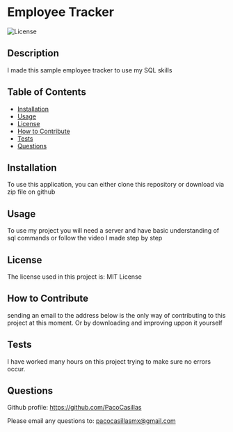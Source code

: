 # Employee Tracker

![License](https://img.shields.io/badge/license-MIT%20License-lightblue.svg)

## Description

I made this sample employee tracker to use my SQL skills

## Table of Contents

- [Installation](#installation)
- [Usage](#usage)
- [License](#license)
- [How to Contribute](#how-to-contribute)
- [Tests](#tests)
- [Questions](#questions)

## Installation

To use this application, you can either clone this repository or download via zip file on github

## Usage

To use my project you will need a server and have basic understanding of sql commands or follow the video I made step by step


## License

The license used in this project is: MIT License

## How to Contribute

sending an email to the address below is the only way of contributing to this project at this moment. Or by downloading and improving uppon it yourself

## Tests

I have worked many hours on this project trying to make sure no errors occur. 

## Questions

Github profile: https://github.com/PacoCasillas

Please email any questions to: pacocasillasmx@gmail.com